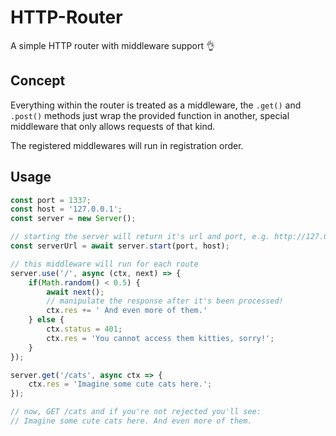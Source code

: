 # HTTP-Router
A simple HTTP router with middleware support 👌

## Concept
Everything within the router is treated as a middleware, the `.get()` and `.post()` methods just wrap the provided function
in another, special middleware that only allows requests of that kind.

The registered middlewares will run in registration order.

## Usage
```typescript
const port = 1337;
const host = '127.0.0.1';
const server = new Server();

// starting the server will return it's url and port, e.g. http://127.0.0.1:1337/
const serverUrl = await server.start(port, host);

// this middleware will run for each route
server.use('/', async (ctx, next) => {
    if(Math.random() < 0.5) {
        await next();
        // manipulate the response after it's been processed!
        ctx.res += ' And even more of them.'
    } else {
        ctx.status = 401;
        ctx.res = 'You cannot access them kitties, sorry!';
    }
});

server.get('/cats', async ctx => {
    ctx.res = 'Imagine some cute cats here.';
});

// now, GET /cats and if you're not rejected you'll see:
// Imagine some cute cats here. And even more of them.
```
